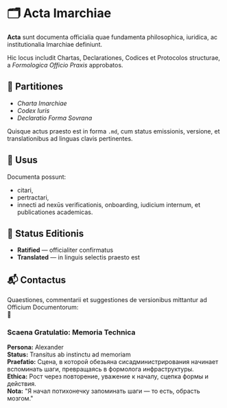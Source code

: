 # 🗂 Acta Imarchiae

**Acta** sunt documenta officialia quae fundamenta philosophica, iuridica, ac institutionalia Imarchiae definiunt.

Hic locus includit Chartas, Declarationes, Codices et Protocolos structurae, a *Formologica Officio Praxis* approbatos.

## 🔖 Partitiones

- *Charta Imarchiae*  
- *Codex Iuris*  
- *Declaratio Forma Sovrana*

Quisque actus praesto est in forma `.md`, cum status emissionis, versione, et translationibus ad linguas clavis pertinentes.

## 🧭 Usus

Documenta possunt:
- citari,
- pertractari,
- innecti ad nexūs verificationis, onboarding, iudicium internum, et publicationes academicas.

## 📎 Status Editionis

- **Ratified** — officialiter confirmatus  
- **Translated** — in linguis selectis praesto est

## 📬 Contactus

Quaestiones, commentarii et suggestiones de versionibus mittantur ad Officium Documentorum:  
📧 

### Scaena Gratulatio: Memoria Technica

**Persona:** Alexander  
**Status:** Transitus ab instinctu ad memoriam  
**Praefatio:** Сцена, в которой обезьяна сисадминистрирования начинает вспоминать шаги, превращаясь в формолога инфраструктуры.  
**Ethica:** Рост через повторение, уважение к началу, сцепка формы и действия.  
**Nota:** "Я начал потихонечку запоминать шаги — то есть, обрасть мозгом."
